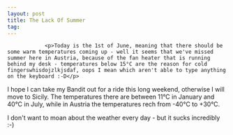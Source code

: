```yaml
---
layout: post
title: The Lack Of Summer
tag: 
---
```



                <p>Today is the 1st of June, meaning that there should be some warm temperatures coming up - well it seems that we've missed summer here in Austria, because of the fan heater that is running behind my desk - temperatures below 15°C are the reason for cold fingerswhisdojzlkjsdaf, oops I mean which aren't able to type anything on the keyboard :-D</p>
<p>I hope I can take my Bandit out for a ride this long weekend, otherwise I will move to Sicily. The temperatures there are between 11°C in January and 40°C in July, while in Austria the temperatures rech from -40°C to +30°C.</p>
<p>I don't want to moan about the weather every day - but it sucks incredibly :-)</p>
            
